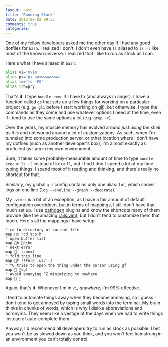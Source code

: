 ```yaml
---
layout: post
title: "Running Stock"
date: 2012-08-02 09:55
comments: true
categories: 
---
```


One of my fellow developers asked me the other day if I had any good dotfiles for `bash`.  I realized I don't.  I don't even have `ll` aliased to `ls -l` like most of the known universe.  I realized that I like to run as stock as I can.

<!-- more -->

Here's what I have aliased in `bash`:

```sh
alias vi='mvim'
alias ps='ps auxwwwwwwww'
alias ls='ls -FG'
alias irb=pry
```

That's **it**.  I type `bundle exec` if I have to (and always in anger).  I have a function called `go` that sets up a few things for working on a particular project (e.g. `go gli` before I start working on [gli]), but otherwise, I type the commands as
they come and use whatever options I need at the time, even if I tend to use the same options a lot (e.g. `grep -r`).

Over the years, my muscle memory has evolved around _just using the shell as it is_ and not wound around a lot of customizations.  As such, when I'm tunneled into some production server, or other location where I don't have my dotfiles (such as another
developer's box), I'm almost exactly as proficient as I am in my own environment.

Sure, it takes some probably-measurable amount of time to type `bundle exec` or `ls -l` instead of `bx` or `ll`, but I find I don't spend a lot of my time typing things.  I spend most of it reading and thinking, and there's really no shortcut for that.

Similarly, my global `git` config contains only one alias: `lol`, which shows logs on one line (`log --oneline --graph --decorate`).

My `.vimrc` is a bit of an exception, as I have a fair amount of default configuration overridden, but in terms of mappings, I still don't have that much set up.  I use [pathogen] plugins and know the shortcuts many of them provide (like the amazing [rails.vim][railsvim]), but I don't tend to customize them that much.  Here's all the
mappings I have setup:

```
" cd to directory of current file
map c :cd %:p:h
" open buffer list
map b n\be
" next error
map   :cnext
" fold this line
map f !!fold -w77 -s 
" ^O tries to open the thing under the cursor using gf
map  sgf
" Avoid annoying ^Z minimizing to nowhere
map  
```

Again, that's **it**.  Whenever I'm in `vi`, *anywhere*, I'm 99% effective.

I tend to automate things away when they become annoying, so I guess I don't tend to get annoyed by typing small words into the terminal.  My brain thinks in chunks of words, which is why I dislike abbreviations and acronyms.  They seem like a vestige of
the days when we had to write things instead of auto-complete them.

Anyway, I'd recommend all developers try to run as stock as possible.  I bet you won't be as slowed down as you think, and you won't feel hamstrung in an environment you can't totally control.

[gli]: http://davetron5000.github.com/gli
[pathogen]: https://github.com/tpope/vim-pathogen/
[railsvim]: https://github.com/tpope/vim-rails
